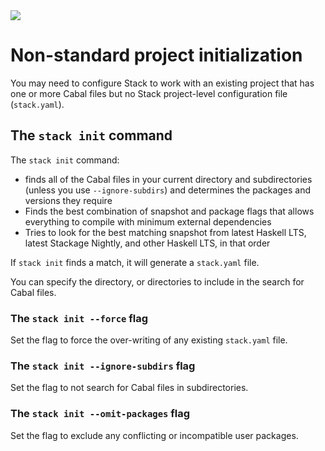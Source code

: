 <div class="hidden-warning"><a href="https://docs.haskellstack.org/"><img src="https://cdn.jsdelivr.net/gh/commercialhaskell/stack/doc/img/hidden-warning.svg"></a></div>

# Non-standard project initialization

You may need to configure Stack to work with an existing project that has one or
more Cabal files but no Stack project-level configuration file (`stack.yaml`).

## The `stack init` command

The `stack init` command:

* finds all of the Cabal files in your current directory and subdirectories
  (unless you use `--ignore-subdirs`) and determines the packages and versions
  they require
* Finds the best combination of snapshot and package flags that allows
  everything to compile with minimum external dependencies
* Tries to look for the best matching snapshot from latest Haskell LTS, latest
  Stackage Nightly, and other Haskell LTS, in that order

If `stack init` finds a match, it will generate a `stack.yaml` file.

You can specify the directory, or directories to include in the search for
Cabal files.

### The `stack init --force` flag

Set the flag to force the over-writing of any existing `stack.yaml` file.

### The `stack init --ignore-subdirs` flag

Set the flag to not search for Cabal files in subdirectories.

### The `stack init --omit-packages` flag

Set the flag to exclude any conflicting or incompatible user packages.
